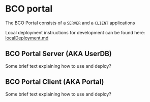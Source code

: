 # BCO portal

The BCO Portal consists of a [`SERVER`](/server/README.md)  and a [`CLIENT`](client/README.md) applications

Local deployment instructions for development can be found here: [localDeployment.md](docs/localDeployment.md)

## BCO Portal Server (AKA UserDB)
Some brief text explaining how to use and deploy? 

## BCO Portal Client (AKA Portal)
Some brief text explaining how to use and deploy? 